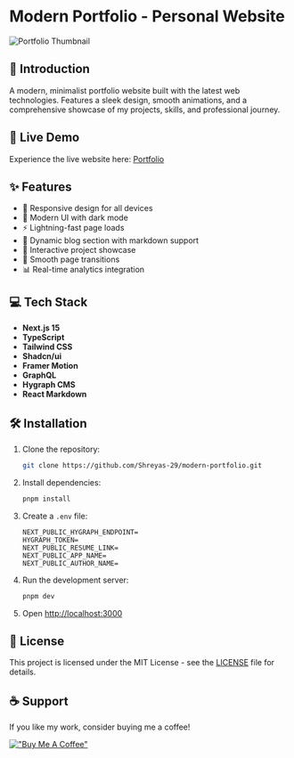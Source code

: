 # Modern Portfolio - Personal Website

<img src="https://github.com/user-attachments/assets/73170eb1-c851-440b-9361-0cd7b9de3252" alt="Portfolio Thumbnail">

## 🚀 Introduction

A modern, minimalist portfolio website built with the latest web technologies. Features a sleek design, smooth animations, and a comprehensive showcase of my projects, skills, and professional journey.

## 🔗 Live Demo

Experience the live website here: [Portfolio](https://shreyas.vercel.app)

## ✨ Features

- 📱 Responsive design for all devices
- 🎨 Modern UI with dark mode
- ⚡ Lightning-fast page loads
- 📝 Dynamic blog section with markdown support
- 🎯 Interactive project showcase
- 🔄 Smooth page transitions
- 📊 Real-time analytics integration

## 💻 Tech Stack

- **Next.js 15** 
- **TypeScript** 
- **Tailwind CSS**
- **Shadcn/ui**
- **Framer Motion**
- **GraphQL**
- **Hygraph CMS**
- **React Markdown**

## 🛠️ Installation

1. Clone the repository:
    ```bash
    git clone https://github.com/Shreyas-29/modern-portfolio.git
    ```

2. Install dependencies:
    ```bash
    pnpm install
    ```

3. Create a `.env` file:
    ```env
    NEXT_PUBLIC_HYGRAPH_ENDPOINT=
    HYGRAPH_TOKEN=
    NEXT_PUBLIC_RESUME_LINK=
    NEXT_PUBLIC_APP_NAME=
    NEXT_PUBLIC_AUTHOR_NAME=
    ```

4. Run the development server:
    ```bash
    pnpm dev
    ```

5. Open [http://localhost:3000](http://localhost:3000)

## 📝 License

This project is licensed under the MIT License - see the [LICENSE](LICENSE) file for details.

## ☕ Support

If you like my work, consider buying me a coffee!

[!["Buy Me A Coffee"](https://www.buymeacoffee.com/assets/img/custom_images/orange_img.png)](https://www.buymeacoffee.com/shreyas29)
